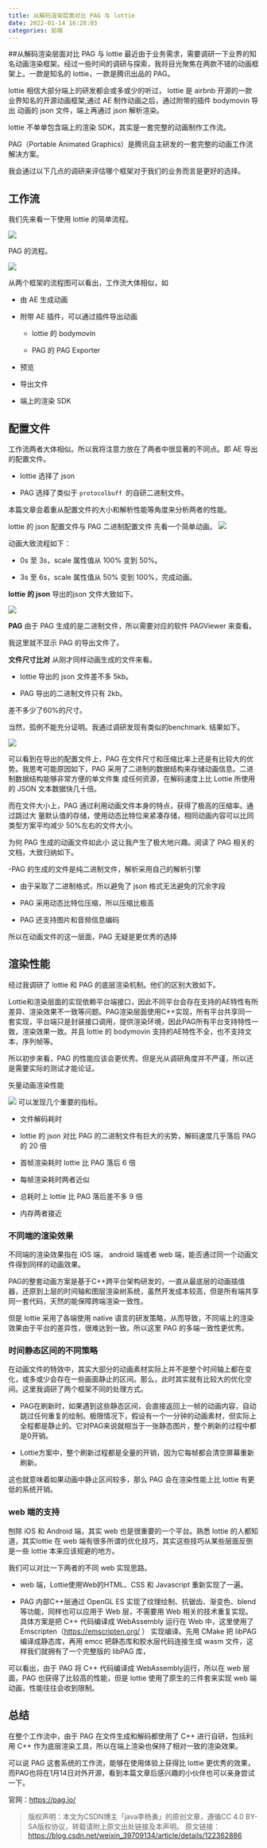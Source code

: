 ```yaml
---
title: 从解码渲染层面对比 PAG 与 lottie
date: 2022-01-14 16:28:03
categories: 前端
---
```

##从解码渲染层面对比 PAG 与 lottie
最近由于业务需求，需要调研一下业界的知名动画渲染框架。经过一些时间的调研与探索，我将目光聚焦在两款不错的动画框架上。一款是知名的 lottie，一款是腾讯出品的 PAG。

lottie 相信大部分端上的研发都会或多或少的听过， lottie 是 airbnb 开源的一款业界知名的开源动画框架,通过 AE 制作动画之后，通过附带的插件 bodymovin 导出 动画的 json 文件，端上再通过 json 解析渲染。

lottie 不单单包含端上的渲染 SDK，其实是一套完整的动画制作工作流。

PAG（Portable Animated Graphics）是腾讯自主研发的一套完整的动画工作流解决方案。

我会通过以下几点的调研来评估哪个框架对于我们的业务而言是更好的选择。

## 工作流
我们先来看一下使用 lottie 的简单流程。

![](https://upload-images.jianshu.io/upload_images/10024246-68c811ffbbae6b03.png?imageMogr2/auto-orient/strip%7CimageView2/2/w/1240)


PAG 的流程。

![](https://upload-images.jianshu.io/upload_images/10024246-ee52960611b35b49.png?imageMogr2/auto-orient/strip%7CimageView2/2/w/1240)


从两个框架的流程图可以看出，工作流大体相似，如

- 由 AE 生成动画

- 附带 AE 插件，可以通过插件导出动画

    - lottie 的 bodymovin

    - PAG 的 PAG Exporter

- 预览

- 导出文件

- 端上的渲染 SDK

## 配置文件
工作流两者大体相似。所以我将注意力放在了两者中很显著的不同点。即 AE 导出的配置文件。

- lottie 选择了 json

- PAG 选择了类似于 `protocolbuff `的自研二进制文件。

本篇文章会着重从配置文件的大小和解析性能等角度来分析两者的性能。

lottie 的 json 配置文件与 PAG 二进制配置文件
先看一个简单动画。
![](https://upload-images.jianshu.io/upload_images/10024246-d7d3aaad0f8639ee.png?imageMogr2/auto-orient/strip%7CimageView2/2/w/1240)


动画大致流程如下：

- 0s 至 3s，scale 属性值从 100% 变到 50%。

- 3s 至 6s，scale 属性值从 50% 变到 100%，完成动画。

**lottie 的 json**
导出的json 文件大致如下。

![](https://upload-images.jianshu.io/upload_images/10024246-d6e2364873ddfa8c.png?imageMogr2/auto-orient/strip%7CimageView2/2/w/1240)


**PAG**
由于 PAG 生成的是二进制文件，所以需要对应的软件 PAGViewer 来查看。

我这里就不显示 PAG 的导出文件了。

**文件尺寸比对**
从刚才同样动画生成的文件来看。

- lottie 导出的 json 文件差不多 5kb。

- PAG 导出的二进制文件只有 2kb。

差不多少了60%的尺寸。

当然，孤例不能充分证明。我通过调研发现有类似的benchmark. 结果如下。

![](https://upload-images.jianshu.io/upload_images/10024246-7ae78f306fb715e3.png?imageMogr2/auto-orient/strip%7CimageView2/2/w/1240)

可以看到在导出的配置文件上，PAG 在文件尺寸和压缩比率上还是有比较大的优势。我思考可能原因如下，PAG 采用了二进制的数据结构来存储动画信息。二进制数据结构能够非常方便的单文件集 成任何资源，在解码速度上比 Lottie 所使用的 JSON 文本数据快几十倍。

而在文件大小上，PAG 通过利用动画文件本身的特点，获得了极高的压缩率。通过跳过大 量默认值的存储，使用动态比特位来紧凑存储，相同动画内容可以比同类型方案平均减少 50%左右的文件大小。

为何 PAG 生成的动画文件如此小
这让我产生了极大地兴趣。阅读了 PAG 相关的文档，大致归纳如下。

 -PAG 的生成的文件是纯二进制文件，解析采用自己的解析引擎

- 由于采取了二进制格式，所以避免了 json 格式无法避免的冗余字段

- PAG 采用动态比特位压缩，所以压缩比极高

- PAG 还支持图片和音频信息编码

所以在动画文件的这一层面，PAG 无疑是更优秀的选择

## 渲染性能
经过我调研了 lottie 和 PAG 的底层渲染机制。他们的区别大致如下。

Lottie和渲染层面的实现依赖平台端接口，因此不同平台会存在支持的AE特性有所差异、渲染效果不一致等问题。PAG渲染层面使用C++实现，所有平台共享同一套实现，平台端只是封装接口调用，提供渲染环境，因此PAG所有平台支持特性一致，渲染效果一致。并且 lottie 的 bodymovin 支持的AE特性不全，也不支持文本，序列帧等。

所以初步来看，PAG 的性能应该会更优秀。但是光从调研角度并不严谨，所以还是需要实际的测试才能论证。

矢量动画渲染性能

![](https://upload-images.jianshu.io/upload_images/10024246-cdb6f85b4a5f1bb6.png?imageMogr2/auto-orient/strip%7CimageView2/2/w/1240)
可以发现几个重要的指标。

- 文件解码耗时

- lottie 的 json 对比 PAG 的二进制文件有巨大的劣势，解码速度几乎落后 PAG 的 20 倍

- 首帧渲染耗时 lottie 比 PAG 落后 6 倍

- 每帧渲染耗时两者近似

- 总耗时上 lottie 比 PAG 落后差不多 9 倍

- 内存两者接近

### 不同端的渲染效果
不同端的渲染效果指在 iOS 端， android 端或者 web 端，能否通过同一个动画文件得到同样的动画效果。

PAG的整套动画方案是基于C++跨平台架构研发的，一直从最底层的动画插值器，还原到上层的时间轴和图层渲染树系统，虽然开发成本较高，但是所有端共享同一套代码，天然的能保障跨端渲染一致性。

但是 lottie 采用了各端使用 native 语言的研发策略，从而导致，不同端上的渲染效果由于平台的差异性，很难达到一致。所以这里 PAG 的多端一致性更优秀。

### 时间静态区间的不同策略
在动画文件的特效中，其实大部分的动画素材实际上并不是整个时间轴上都在变化，或多或少会存在一些画面静止的区间。那么，此时其实就有比较大的优化空间。这里我调研了两个框架不同的处理方式。

- PAG在刷新时，如果遇到这些静态区间，会直接返回上一帧的动画内容，自动跳过任何重复的绘制。极限情况下，假设有一个一分钟的动画素材，但实际上全程都是静止的。它对PAG来说就相当于一张静态图片，整个刷新的过程中都是0开销。

- Lottie方案中，整个刷新过程都是全量的开销，因为它每帧都会清空屏幕重新刷新。

这也就意味着如果动画中静止区间较多，那么 PAG 会在渲染性能上比 lottie 有更低的系统开销。

### web 端的支持
刨除 iOS 和 Android 端，其实 web 也是很重要的一个平台。熟悉 lottie 的人都知道，其实lottie 在 web 端有很多所谓的优化技巧，其实这些技巧从某些层面反倒是一些 lottie 本来应该规避的地方。

我们可以对比一下两者的不同 web 实现思路。

- web 端，Lottie使用Web的HTML、CSS 和 Javascript 重新实现了一遍。

- PAG 内部C++层通过 OpenGL ES 实现了纹理绘制、抗锯齿、渐变色、blend 等功能，同样也可以应用于 Web 层，不需要用 Web 相关的技术重复实现。具体方案是把 C++ 代码编译成 WebAssembly 运行在 Web 中，这里使用了 Emscripten（https://emscripten.org/ ） 实现编译。先用 CMake 把 libPAG 编译成静态库，再用 emcc 把静态库和胶水层代码连接生成 wasm 文件，这样我们就拥有了一个完整版的 libPAG 库，

可以看出，由于 PAG 将 C++ 代码编译成 WebAssembly运行，所以在 web 层面，PAG 也获得了比较高的性能，但是 lottie 使用了原生的三件套来实现 web 端动画，性能往往会收到限制。

## 总结
在整个工作流中，由于 PAG 在文件生成和解码都使用了 C++ 进行自研，包括利用 C++ 作为底层渲染工具，所以在端上渲染也保持了相对一致的渲染效果。

可以说 PAG 这套系统的工作流，能够在使用体验上获得比 lottie 更优秀的效果，而PAG也将在1月14日对外开源，看到本篇文章后感兴趣的小伙伴也可以亲身尝试一下。

官网：https://pag.io/

>版权声明：本文为CSDN博主「java李杨勇」的原创文章，遵循CC 4.0 BY-SA版权协议，转载请附上原文出处链接及本声明。
原文链接：https://blog.csdn.net/weixin_39709134/article/details/122362886